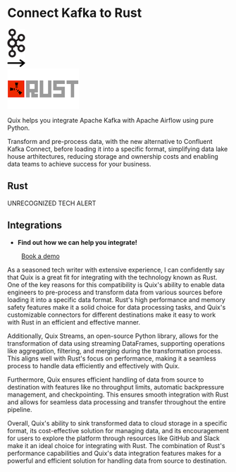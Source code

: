 # Connect Kafka to Rust

<div class="connect-images cards blog-grid-card" markdown>
<div>
<img src="../images/kafka_logo.png" width="40px" />
</div>
<div>
<img src="../images/arrow.svg" width="40px" />
</div>
<div>
<img src="./images/rust_1.jpg" />
</div>
</div>

Quix helps you integrate Apache Kafka with Apache Airflow using pure Python.

Transform and pre-process data, with the new alternative to Confluent Kafka Connect, before loading it into a specific format, simplifying data lake house arthitectures, reducing storage and ownership costs and enabling data teams to achieve success for your business.

## Rust

UNRECOGNIZED TECH ALERT

## Integrations

<div class="grid cards" markdown>

- __Find out how we can help you integrate!__

    <a class="md-button md-button--primary" href="https://share.hsforms.com/1iW0TmZzKQMChk0lxd_tGiw4yjw2?__hstc=175542013.2303933fbd746c0ac86d9ccbe9bc9100.1728383268831.1729603416735.1729620918855.31&__hssc=175542013.1.1729620918855&__hsfp=2132701734" target="_blank" style="margin:.5rem;">Book a demo</a>

</div>


As a seasoned tech writer with extensive experience, I can confidently say that Quix is a great fit for integrating with the technology known as Rust. One of the key reasons for this compatibility is Quix's ability to enable data engineers to pre-process and transform data from various sources before loading it into a specific data format. Rust's high performance and memory safety features make it a solid choice for data processing tasks, and Quix's customizable connectors for different destinations make it easy to work with Rust in an efficient and effective manner.

Additionally, Quix Streams, an open-source Python library, allows for the transformation of data using streaming DataFrames, supporting operations like aggregation, filtering, and merging during the transformation process. This aligns well with Rust's focus on performance, making it a seamless process to handle data efficiently and effectively with Quix.

Furthermore, Quix ensures efficient handling of data from source to destination with features like no throughput limits, automatic backpressure management, and checkpointing. This ensures smooth integration with Rust and allows for seamless data processing and transfer throughout the entire pipeline.

Overall, Quix's ability to sink transformed data to cloud storage in a specific format, its cost-effective solution for managing data, and its encouragement for users to explore the platform through resources like GitHub and Slack make it an ideal choice for integrating with Rust. The combination of Rust's performance capabilities and Quix's data integration features makes for a powerful and efficient solution for handling data from source to destination.

